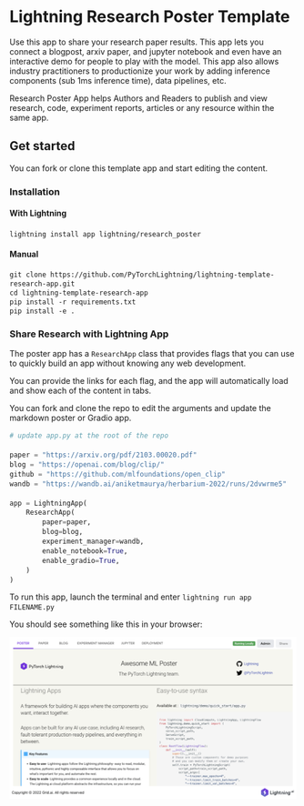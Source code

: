 # Lightning Research Poster Template

Use this app to share your research paper results. This app lets you connect a blogpost, arxiv paper, and jupyter notebook and even have an interactive demo for people to play with the model. This app also allows industry practitioners to productionize your work by adding inference components (sub 1ms inference time), data pipelines, etc.

Research Poster App helps Authors and Readers to publish and view research, code, experiment reports,
articles or any resource within the same app.

## Get started

You can fork or clone this template app and start editing the content.

### Installation

#### With Lightning

`lightning install app lightning/research_poster`

#### Manual

```
git clone https://github.com/PyTorchLightning/lightning-template-research-app.git
cd lightning-template-research-app
pip install -r requirements.txt
pip install -e .
```

### Share Research with Lightning App

The poster app has a `ResearchApp` class that provides flags that you can use to quickly build an app without knowing
any web development.

You can provide the links for each flag, and the app will automatically load and show each of the content in tabs.

You can fork and clone the repo to edit the arguments and update the markdown poster or Gradio app.

```python
# update app.py at the root of the repo

paper = "https://arxiv.org/pdf/2103.00020.pdf"
blog = "https://openai.com/blog/clip/"
github = "https://github.com/mlfoundations/open_clip"
wandb = "https://wandb.ai/aniketmaurya/herbarium-2022/runs/2dvwrme5"

app = LightningApp(
    ResearchApp(
        paper=paper,
        blog=blog,
        experiment_manager=wandb,
        enable_notebook=True,
        enable_gradio=True,
    )
)
```

To run this app, launch the terminal and enter `lightning run app FILENAME.py`

You should see something like this in your browser:

![image](./assets/demo.png)
